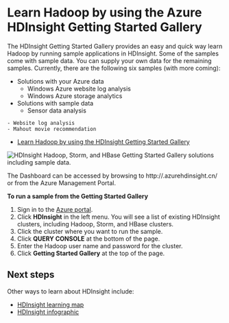 <properties
   pageTitle="Learn Hadoop in HDInsight with the Sample Gallery | Windows Azure"
   description="Quickly learn Hadoop by running sample applications from the HDInsight Getting Started Gallery. Use sample data or supply your own."
   services="hdinsight"
   documentationCenter=""
   tags="azure-portal"
   authors="mumian"
   manager="paulettm"
   editor="cgronlun"/>

<tags
	ms.service="hdinsight"
	ms.date="07/09/2015"
	wacn.date=""/>

# Learn Hadoop by using the Azure HDInsight Getting Started Gallery

The HDInsight Getting Started Gallery provides an easy and quick way learn Hadoop by running sample applications in HDInsight. Some of the samples come with sample data. You can supply your own data for the remaining samples. Currently, there are the following six samples (with more coming):

- Solutions with your Azure data
	- Windows Azure website log analysis
	- Windows Azure storage analytics
- Solutions with sample data
	- Sensor data analysis
<!-- deleted by customization - Twitter trend analysis -->
	- Website log analysis
	- Mahout movie recommendation
<!-- deleted by customization 

[AZURE.INCLUDE [hdinsight-azure-preview-portal](../includes/hdinsight-azure-preview-portal.md)]
-->

* [Learn Hadoop by using the HDInsight Getting Started Gallery](hdinsight-learn-hadoop-use-sample-gallery-v1)

![HDInsight Hadoop, Storm, and HBase Getting Started Gallery solutions including sample data.][hdinsight.sample.gallery]
<!-- deleted by customization

The following video shows how to run the Twitter trend analysis sample:

<center><a href="https://www.youtube.com/embed/7ePbHot1SN4">https://www.youtube.com/embed/7ePbHot1SN4></a></center>
-->

The Dashboard can be accessed by browsing to http://<YourHDInsightClusterName>.azurehdinsight.cn/ or from the Azure <!-- deleted by customization preview portal --><!-- keep by customization: begin -->Management Portal<!-- keep by customization: end -->.

**To run a sample from the Getting Started Gallery**
<!-- deleted by customization

1. Sign in to the [Azure preview portal][azure.portal].
2. Click **Browse All** from the left menu, click **HDInsight Clusters**, and then click your cluster name.
3. Click **Dashboard** from the top menu.
4. Enter the user name and password for the HTTP user (also called the cluster user).
6. Click **Getting Started Gallery** at the top of the page.
7. Click one of the samples. Each sample gives detailed steps for running it. The following image shows the Twitter trend analysis sample:

	![HDInsight Twitter trend analysis sample][hdinsight.twitter.sample]
-->
<!-- keep by customization: begin -->
1.	Sign in to the [Azure portal][azure.portal].
2.	Click **HDInsight** in the left menu. You will see a list of existing HDInsight clusters, including Hadoop, Storm, and HBase clusters. 
3.	Click the cluster where you want to run the sample.
4.	Click **QUERY CONSOLE** at the bottom of the page.
5.	Enter the Hadoop user name and password for the cluster.
6.	Click **Getting Started Gallery** at the top of the page.
<!-- keep by customization: end -->

## Next steps
Other ways to learn about HDInsight include:

- [HDInsight learning map][hdinsight.learn.map]
- [HDInsight infographic][hdinsight.infographic]

<!--Image references-->
[hdinsight.sample.gallery]: ./media/hdinsight-learn-hadoop-use-sample-gallery/HDInsight-Getting-Started-Gallery.png
[hdinsight.twitter.sample]: ./media/hdinsight-learn-hadoop-use-sample-gallery/HDInsight-Twitter-Trend-Analysis-sample.png

<!--Link references-->
[hdinsight.learn.map]: hdinsight-learn-map
[hdinsight.infographic]: http://go.microsoft.com/fwlink/?linkid=523960
[azure.portal]:https://manage.windowsazure.cn
